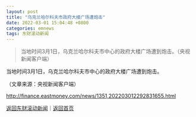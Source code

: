 ```yaml
---
layout: post
title: "乌克兰哈尔科夫市政府大楼广场遭炮击"
date: 2022-03-01 15:04:48 +0800
categories: emnews
tags: 东财滚动新闻
---
```

> 当地时间3月1日，乌克兰哈尔科夫市中心的政府大楼广场遭到炮击。（央视新闻客户端）

<p>当地时间3月1日，乌克兰哈尔科夫市中心的政府大楼广场遭到炮击。</p><p class="em_media">（文章来源：央视新闻客户端）</p>

<http://finance.eastmoney.com/news/1351,202203012292831655.html>

[返回东财滚动新闻](//finews.withounder.com/emnews/)｜[返回首页](//finews.withounder.com/)